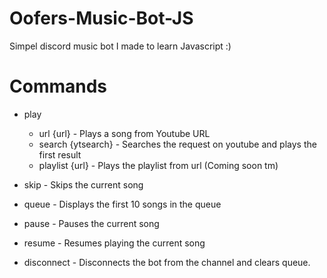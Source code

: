 # Oofers-Music-Bot-JS

Simpel discord music bot I made to learn Javascript :)

# Commands

- play
  - url {url}       - Plays a song from Youtube URL
  - search {ytsearch} - Searches the request on youtube and plays the first result
  - playlist {url}   - Plays the playlist from url (Coming soon tm)

- skip   - Skips the current song
- queue  - Displays the first 10 songs in the queue
- pause  - Pauses the current song
- resume - Resumes playing the current song
- disconnect   - Disconnects the bot from the channel and clears queue.

